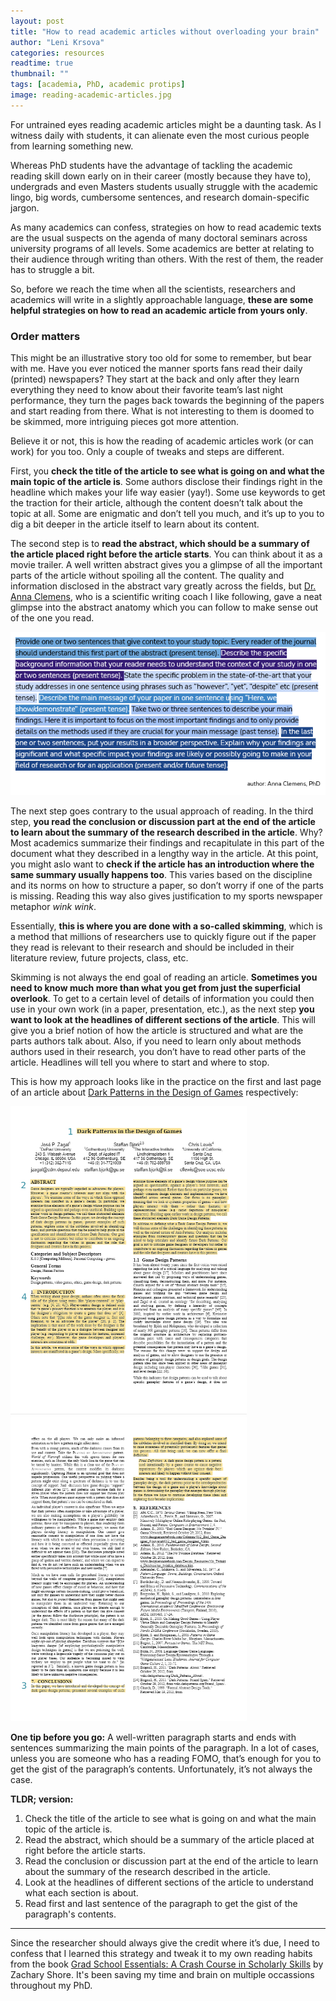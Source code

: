```yaml
---
layout: post
title: "How to read academic articles without overloading your brain"
author: "Leni Krsova"
categories: resources
readtime: true
thumbnail: ""
tags: [academia, PhD, academic protips]
image: reading-academic-articles.jpg
---
```

For untrained eyes reading academic articles might be a daunting task. As I witness daily with students, it can alienate even the most curious people from learning something new.

Whereas PhD students have the advantage of tackling the academic reading skill down early on in their career (mostly because they have to), undergrads and even Masters students usually struggle with the academic lingo, big words, cumbersome sentences, and research domain-specific jargon.

As many academics can confess, strategies on how to read academic texts are the usual suspects on the agenda of many doctoral seminars across university programs of all levels. Some academics are better at relating to their audience through writing than others. With the rest of them, the reader has to struggle a bit.

So, before we reach the time when all the scientists, researchers and academics will write in a slightly approachable language, **these are some helpful strategies on how to read an academic article from yours only**.  

### Order matters
This might be an illustrative story too old for some to remember, but bear with me. Have you ever noticed the manner sports fans read their daily (printed) newspapers? They start at the back and only after they learn everything they need to know about their favorite team’s last night performance, they turn the pages back towards the beginning of the papers and start reading from there. What is not interesting to them is doomed to be skimmed, more intriguing pieces got more attention.

Believe it or not, this is how the reading of academic articles work (or can work) for you too. Only a couple of tweaks and steps are different.

First, you **check the title of the article to see what is going on and what the main topic of the article is**. Some authors disclose their findings right in the headline which makes your life way easier (yay!). Some use keywords to get the traction for their article, although the content doesn’t talk about the topic at all. Some are enigmatic and don’t tell you much, and it’s up to you to dig a bit deeper in the article itself to learn about its content. 

The second step is to **read the abstract, which should be a summary of the article placed right before the article starts**. You can think about it as a movie trailer. A well written abstract gives you a glimpse of all the important parts of the article without spoiling all the content. The quality and information disclosed in the abstract vary greatly across the fields, but <a href="https://www.annaclemens.com/">Dr. Anna Clemens</a>, who is a scientific writing coach I like following, gave a neat glimpse into the abstract anatomy which you can follow to make sense out of the one you read.

<img src="/assets/img/ac-abstract.PNG">

The next step goes contrary to the usual approach of reading. In the third step, **you read the conclusion or discussion part at the end of the article to learn about the summary of the research described in the article**. Why? Most academics summarize their findings and recapitulate in this part of the document what they described in a lengthy way in the article.  At this point, you might aslo want to **check if the article has an introduction where the same summary usually happens too**. This varies based on the discipline and its norms on how to structure a paper, so don’t worry if one of the parts is missing. Reading this way also gives justification to my sports newspaper metaphor *wink wink*.

Essentially, **this is where you are done with a so-called skimming**, which is a method that millions of researchers use to quickly figure out if the paper they read is relevant to their research and should be included in their literature review, future projects, class, etc.

Skimming is not always the end goal of reading an article. **Sometimes you need to know much more than what you get from just the superficial overlook**. To get to a certain level of details of information you could then use in your own work (in a paper, presentation, etc.), as the next step **you want to look at the headlines of different sections of the article**. This will give you a brief notion of how the article is structured and what are the parts authors talk about. Also, if you need to learn only about methods authors used in their research, you don’t have to read other parts of the article. Headlines will tell you where to start and where to stop.

This is how my approach looks like in the practice on the first and last page of an article about <a href="http://soda.swedish-ict.se/5552/1/DarkPatterns.1.1.6_cameraready.pdf">Dark Patterns in the Design of Games</a> respectively:

<img src="/assets/img/ac-articles-3.jpg" width="75%" height="75%">
<img src="/assets/img/ac-articles-2.jpg" width="75%" height="75%">

**One tip before you go:** A well-written paragraph starts and ends with sentences summarizing the main points of the paragraph. In a lot of cases, unless you are someone who has a reading FOMO, that’s enough for you to get the gist of the paragraph’s contents. Unfortunately, it’s not always the case.

**TLDR; version:**

1. Check the title of the article to see what is going on and what the main topic of the article is.
2. Read the abstract, which should be a summary of the article placed at right before the article starts.
3. Read the conclusion or discussion part at the end of the article to learn about the summary of the research described in the article.
4. Look at the headlines of different sections of the article to understand what each section is about.
5. Read first and last sentence of the paragraph to get the gist of the paragraph's contents.

---

Since the researcher should always give the credit where it’s due, I need to confess that I learned this strategy and tweak it to my own reading habits from the book <a href="https://www.amazon.com/Grad-School-Essentials-Course-Scholarly/dp/0520288300">Grad School Essentials: A Crash Course in Scholarly Skills</a> by Zachary Shore. It's been saving my time and brain on multiple occassions throughout my PhD.
